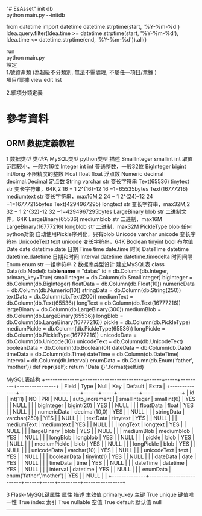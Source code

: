 "# EsAsset" 
init db   
python main.py --initdb   

from datetime import datetime
datetime.strptime(start, '%Y-%m-%d')
Idea.query.filter(Idea.time >= datetime.strptime(start, '%Y-%m-%d'),
                  Idea.time <= datetime.strptime(end, '%Y-%m-%d')).all()
   
run    
python main.py   
設定    
1.號資產類 (為超級不分類別, 無法不需處理, 不屬任一項目/票據 )   
項目/票據 
view
edit
list

2.細項分類定義  

# 參考資料
## ORM 数据定義教程 
1 数据类型
类型名	MySQL类型	python类型	描述
SmallInteger	smallint	int	取值范围较小，一般为16位
Integer	int	int	普通整数，一般32位
BigInteger	bigint	int/long	不限精度的整数
Float	float	float	浮点数
Numeric	decimal	decimal.Decimal	定点数
String	varchar	str	变长字符串
Text(65536)	tinytext	str	变长字符串，64K,2 16 − 1 2^{16}-12 16 −1=65535bytes
Text(16777216)	mediumtext	str	变长字符串，max16M,2 24 − 1 2^{24}-12 24 −1=16777215bytes
Text(4294967295)	longtext	str	变长字符串，max32M,2 32 − 1 2^{32}-12 32 −1=4294967295bytes
LargeBinary	blob	str	二进制文件，64K
LargeBinary(65536)	mediumblob	str	二进制，max16M
LargeBinary(16777216)	longblob	str	二进制，max32M
PickleType	blob	任何python对象	自动使用Pickle序列化，只有blob
Unicode	varchar	unicode	变长字符串
UnicodeText	text	unicode	变长字符串，64K
Boolean	tinyint	bool	布尔值
Date	date	datetime.date	日期
Time	time	date.time	时间
DateTime	datetime	datetime.datetime	日期和时间
Interval	datetime	datetime.timedelta	时间间隔
Enum	enum	str	一组字符串
2 数据库类型设计
建立MySQL表
class Data(db.Model):
	__tablename__ = "datas"
	id = db.Column(db.Integer, primary_key=True)
	smallInteger = db.Column(db.SmallInteger)
	bigInteger = db.Column(db.BigInteger)
	floatData = db.Column(db.Float(10))
	numericData = db.Column(db.Numeric(10))
	stringData = db.Column(db.String(250))
	textData = db.Column(db.Text(200))
	mediumText = db.Column(db.Text(65536))
	longText = db.Column(db.Text(16777216))
	largeBinary = db.Column(db.LargeBinary(300))
	mediumBlob = db.Column(db.LargeBinary(65536))
	longBlob = db.Column(db.LargeBinary(16777216))
	pickle = db.Column(db.PickleType)
	mediumPickle = db.Column(db.PickleType(65536))
	longPickle = db.Column(db.PickleType(16777216))
	unicodeData = db.Column(db.Unicode(10))
	unicodeText = db.Column(db.UnicodeText)
	booleanData = db.Column(db.Boolean(0))
	dateData = db.Column(db.Date)
	timeData = db.Column(db.Time)
	dateTime = db.Column(db.DateTime)
	interval = db.Column(db.Interval)
	enumData = db.Column(db.Enum('father', 'mother'))
	def __repr__(self):
		return "Data {}".format(self.id)

MySQL表结构
+--------------+-------------------------+------+-----+---------+----------------+
| Field        | Type                    | Null | Key | Default | Extra          |
+--------------+-------------------------+------+-----+---------+----------------+
| id           | int(11)                 | NO   | PRI | NULL    | auto_increment |
| smallInteger | smallint(6)             | YES  |     | NULL    |                |
| bigInteger   | bigint(20)              | YES  |     | NULL    |                |
| floatData     |  float                   | YES  |     | NULL    |                |
| numericData  | decimal(10,0)           | YES  |     | NULL    |                |
| stringData   | varchar(250)            | YES  |     | NULL    |                |
| textData     | tinytext                | YES  |     | NULL    |                |
| mediumText   | mediumtext              | YES  |     | NULL    |                |
| longText     | longtext                | YES  |     | NULL    |                |
| largeBinary  | blob                    | YES  |     | NULL    |                |
| mediumBlob   | mediumblob              | YES  |     | NULL    |                |
| longBlob     | longblob                | YES  |     | NULL    |                |
| pickle       | blob                    | YES  |     | NULL    |                |
| mediumPickle | blob                    | YES  |     | NULL    |                |
| longPickle   | blob                    | YES  |     | NULL    |                |
| unicodeData  | varchar(10)             | YES  |     | NULL    |                |
| unicodeText  | text                    | YES  |     | NULL    |                |
| booleanData  | tinyint(1)              | YES  |     | NULL    |                |
| dateData     | date                    | YES  |     | NULL    |                |
| timeData     | time                    | YES  |     | NULL    |                |
| dateTime     | datetime                | YES  |     | NULL    |                |
| interval     | datetime                | YES  |     | NULL    |                |
| enumData     | enum('father','mother') | YES  |     | NULL    |                |
+--------------+-------------------------+------+-----+---------+----------------+


3 Flask-MySQL键属性
属性	描述	生效值
primary_key	主键	True
unique	键值唯一性	True
index	索引	True
nullable	空值	True
default	默认值	null
————————————————
